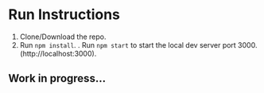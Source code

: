 # Run Instructions

1. Clone/Download the repo.
2. Run  ``` npm install ```.
. Run ```npm start``` to start the local dev server port 3000.(http://localhost:3000).


## Work in progress...